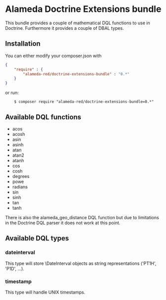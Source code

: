Alameda Doctrine Extensions bundle
==================================

This bundle provides a couple of mathematical DQL functions to use in Doctrine. Furthermore it provides
a couple of DBAL types.

Installation
------------

You can either modify your composer.json with

```json
{
    "require" : {
        "alameda-red/doctrine-extensions-bundle" : "0.*"
    }
}
```

or run:
```shell
    $ composer require "alameda-red/doctrine-extensions-bundle=0.*"
```

Available DQL functions
-----------------------
* acos
* acosh
* asin
* asinh
* atan
* atan2
* atanh
* cos
* cosh
* degrees
* powe
* radians
* sin
* sinh
* tan
* tanh

There is also the alameda_geo_distance DQL function but due to limitations in the Doctrine DQL parser
it does not work at this point.

Available DQL types
-------------------
### dateinterval
This type will store \DateInterval objects as string representations ('PT1H', 'P1D', ...).

### timestamp
This type will handle UNIX timestamps.